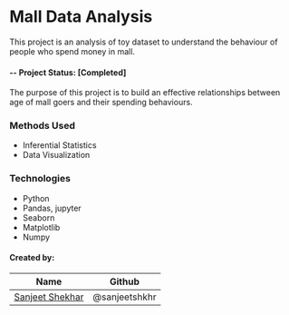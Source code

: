 # Mall Data Analysis
This project is an analysis of toy dataset to understand the behaviour of people who spend money in mall.

#### -- Project Status: [Completed]
The purpose of this project is to build an effective relationships between age of mall goers and their spending behaviours.

### Methods Used
* Inferential Statistics
* Data Visualization

### Technologies
* Python
* Pandas, jupyter
* Seaborn
* Matplotlib
* Numpy

#### Created by:

|Name     |  Github  | 
|---------|-----------------|
|[Sanjeet Shekhar](https://github.com/Sanjeetshkhr)| @sanjeetshkhr        |
